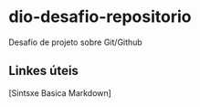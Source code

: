 # dio-desafio-repositorio
Desafio de projeto sobre Git/Github

## Linkes úteis
[Sintsxe Basica Markdown]
